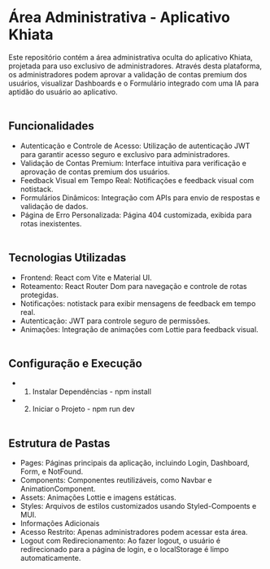# Área Administrativa - Aplicativo Khiata

Este repositório contém a área administrativa oculta do aplicativo Khiata, projetada para uso exclusivo de administradores. Através desta plataforma, os administradores podem aprovar a validação de contas premium dos usuários, visualizar Dashboards e o Formulário integrado com uma IA para aptidão do usuário ao aplicativo.
<br/>
<br/>

## Funcionalidades

- Autenticação e Controle de Acesso: Utilização de autenticação JWT para garantir acesso seguro e exclusivo para administradores.
- Validação de Contas Premium: Interface intuitiva para verificação e aprovação de contas premium dos usuários.
- Feedback Visual em Tempo Real: Notificações e feedback visual com notistack.
- Formulários Dinâmicos: Integração com APIs para envio de respostas e validação de dados.
- Página de Erro Personalizada: Página 404 customizada, exibida para rotas inexistentes.
  <br/>
  <br/>

## Tecnologias Utilizadas

- Frontend: React com Vite e Material UI.
- Roteamento: React Router Dom para navegação e controle de rotas protegidas.
- Notificações: notistack para exibir mensagens de feedback em tempo real.
- Autenticação: JWT para controle seguro de permissões.
- Animações: Integração de animações com Lottie para feedback visual.
  <br/>
  <br/>

## Configuração e Execução

- 1. Instalar Dependências - npm install
- 2. Iniciar o Projeto - npm run dev
     <br/>
     <br/>

## Estrutura de Pastas

- Pages: Páginas principais da aplicação, incluindo Login, Dashboard, Form, e NotFound.
- Components: Componentes reutilizáveis, como Navbar e AnimationComponent.
- Assets: Animações Lottie e imagens estáticas.
- Styles: Arquivos de estilos customizados usando Styled-Compoents e MUI.
- Informações Adicionais
- Acesso Restrito: Apenas administradores podem acessar esta área.
- Logout com Redirecionamento: Ao fazer logout, o usuário é redirecionado para a página de login, e o localStorage é limpo automaticamente.
